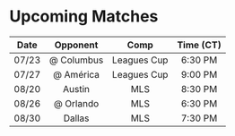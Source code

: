 # Upcoming Matches
Date|Opponent|Comp|Time (CT)
:-:|:-:|:-:|:-:
07/23|@ Columbus|Leagues Cup|6:30 PM 
07/27|@ América|Leagues Cup|9:00 PM 
08/20|Austin|MLS|8:30 PM 
08/26|@ Orlando|MLS|6:30 PM 
08/30|Dallas|MLS|7:30 PM 
